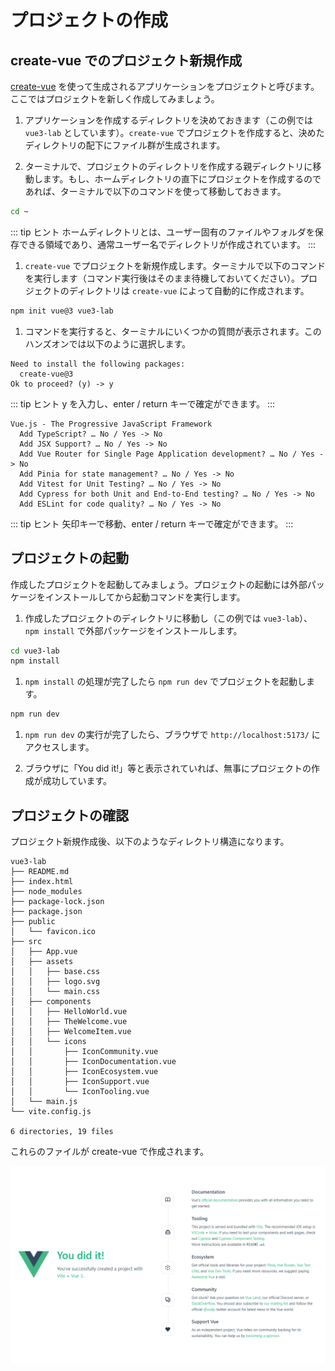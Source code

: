 # プロジェクトの作成

## create-vue でのプロジェクト新規作成

[create-vue](https://github.com/vuejs/create-vue) を使って生成されるアプリケーションをプロジェクトと呼びます。ここではプロジェクトを新しく作成してみましょう。

1. アプリケーションを作成するディレクトリを決めておきます（この例では `vue3-lab` としています）。`create-vue` でプロジェクトを作成すると、決めたディレクトリの配下にファイル群が生成されます。

1. ターミナルで、プロジェクトのディレクトリを作成する親ディレクトリに移動します。もし、ホームディレクトリの直下にプロジェクトを作成するのであれば、ターミナルで以下のコマンドを使って移動しておきます。

  ```sh
  cd ~
  ```

  ::: tip ヒント
  ホームディレクトリとは、ユーザー固有のファイルやフォルダを保存できる領域であり、通常ユーザー名でディレクトリが作成されています。
  :::

1. `create-vue` でプロジェクトを新規作成します。ターミナルで以下のコマンドを実行します（コマンド実行後はそのまま待機しておいてください）。プロジェクトのディレクトリは `create-vue` によって自動的に作成されます。

  ```sh
  npm init vue@3 vue3-lab
  ```

1. コマンドを実行すると、ターミナルにいくつかの質問が表示されます。このハンズオンでは以下のように選択します。

  ```
  Need to install the following packages:
    create-vue@3
  Ok to proceed? (y) -> y 
  ```

  ::: tip ヒント
  y を入力し、enter / return キーで確定ができます。
  :::

  ```
  Vue.js - The Progressive JavaScript Framework
    Add TypeScript? … No / Yes -> No
    Add JSX Support? … No / Yes -> No
    Add Vue Router for Single Page Application development? … No / Yes -> No
    Add Pinia for state management? … No / Yes -> No
    Add Vitest for Unit Testing? … No / Yes -> No
    Add Cypress for both Unit and End-to-End testing? … No / Yes -> No
    Add ESLint for code quality? … No / Yes -> No
  ```

  ::: tip ヒント
  矢印キーで移動、enter / return キーで確定ができます。
  :::

## プロジェクトの起動

作成したプロジェクトを起動してみましょう。プロジェクトの起動には外部パッケージをインストールしてから起動コマンドを実行します。

1. 作成したプロジェクトのディレクトリに移動し（この例では `vue3-lab`）、`npm install` で外部パッケージをインストールします。

  ```sh
  cd vue3-lab
  npm install
  ```

1. `npm install` の処理が完了したら `npm run dev` でプロジェクトを起動します。

  ```sh
  npm run dev
  ```

1. `npm run dev` の実行が完了したら、ブラウザで `http://localhost:5173/` にアクセスします。

1. ブラウザに「You did it!」等と表示されていれば、無事にプロジェクトの作成が成功しています。

## プロジェクトの確認

プロジェクト新規作成後、以下のようなディレクトリ構造になります。

  ```
  vue3-lab
  ├── README.md
  ├── index.html
  ├── node_modules
  ├── package-lock.json
  ├── package.json
  ├── public
  │   └── favicon.ico
  ├── src
  │   ├── App.vue
  │   ├── assets
  │   │   ├── base.css
  │   │   ├── logo.svg
  │   │   └── main.css
  │   ├── components
  │   │   ├── HelloWorld.vue
  │   │   ├── TheWelcome.vue
  │   │   ├── WelcomeItem.vue
  │   │   └── icons
  │   │       ├── IconCommunity.vue
  │   │       ├── IconDocumentation.vue
  │   │       ├── IconEcosystem.vue
  │   │       ├── IconSupport.vue
  │   │       └── IconTooling.vue
  │   └── main.js
  └── vite.config.js

  6 directories, 19 files
  ```

これらのファイルが create-vue で作成されます。

  ![Vite App](./images/vite-app.png)

